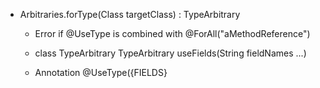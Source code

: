 - Arbitraries.forType(Class<T> targetClass) : TypeArbitrary<T>

  - Error if @UseType is combined with @ForAll("aMethodReference")

  - class TypeArbitrary<T>
      TypeArbitrary<T> useFields(String fieldNames ...)

  - Annotation @UseType({FIELDS}

